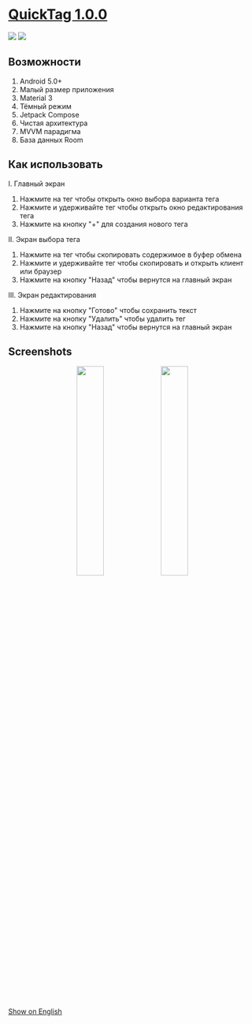# <a href="https://github.com/Keddnyo/QuickTag/releases/latest">QuickTag 1.0.0</a>

<a href="https://github.com/Keddnyo/QuickTag/releases"><img src="https://img.shields.io/github/downloads/keddnyo/quicktag/total?style=for-the-badge"></a>
<a href="https://github.com/Keddnyo/QuickTag/releases/latest"><img src="https://img.shields.io/github/downloads/keddnyo/quicktag/latest/total?label=Latest%20downloads&style=for-the-badge"></a>

## Возможности
1. Android 5.0+
2. Малый размер приложения
3. Material 3
4. Тёмный режим
5. Jetpack Compose
6. Чистая архитектура
7. MVVM парадигма
8. База данных Room

## Как использовать
I. Главный экран
1. Нажмите на тег чтобы открыть окно выбора варианта тега
2. Нажмите и удерживайте тег чтобы открыть окно редактирования тега
3. Нажмите на кнопку "+" для создания нового тега

II. Экран выбора тега
1. Нажмите на тег чтобы скопировать содержимое в буфер обмена
2. Нажмите и удерживайте тег чтобы скопировать и открыть клиент или браузер
3. Нажмите на кнопку "Назад" чтобы вернутся на главный экран

III. Экран редактирования
1. Нажмите на кнопку "Готово" чтобы сохранить текст
2. Нажмите на кнопку "Удалить" чтобы удалить тег
3. Нажмите на кнопку "Назад" чтобы вернутся на главный экран

## Screenshots
<p align="center">
  <img src="https://user-images.githubusercontent.com/65981689/219975008-ef22ed4f-9e05-4e21-b68f-1600573a0af2.png" max-width="100%" width="33%">
  <img src="https://user-images.githubusercontent.com/65981689/219975298-cdbe1dba-bcaa-4692-bd1d-9a2e4bcd3480.png" max-width="100%" width="33%">
</p>

[Show on English](https://github.com/Keddnyo/QuickTag/blob/master/README.md)
